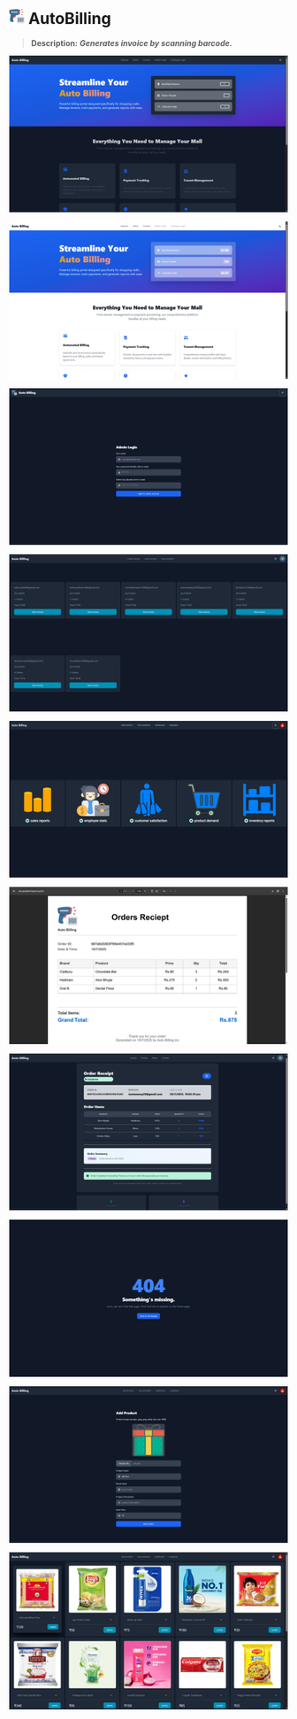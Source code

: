<h1 style="margin-right:10px;">
  <img src="./client/public/logo.png" width=28/> AutoBilling
</h1>

> **Description:** **_Generates invoice by scanning barcode._**

![dark](./screenshots/dark.png)

![light](./screenshots/light.png)

![admin login screen](./screenshots/admin_login_screen.png)

![employee page](./screenshots//employee_page.png)

![admin page](./screenshots/admin_page.png)

![invoice pdf](./screenshots/invoice.png)

![print invoice page](./screenshots/invoice_page.png)

![error page](./screenshots/error_page.png)

![add product](./screenshots/add_product.png)

![view product](./screenshots/view_product.png)
